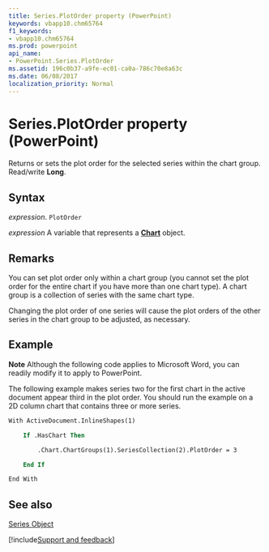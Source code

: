 ```yaml
---
title: Series.PlotOrder property (PowerPoint)
keywords: vbapp10.chm65764
f1_keywords:
- vbapp10.chm65764
ms.prod: powerpoint
api_name:
- PowerPoint.Series.PlotOrder
ms.assetid: 196c0b37-a9fe-ec01-ca0a-786c70e8a63c
ms.date: 06/08/2017
localization_priority: Normal
---
```



# Series.PlotOrder property (PowerPoint)

Returns or sets the plot order for the selected series within the chart group. Read/write  **Long**.


## Syntax

_expression_. `PlotOrder`

 _expression_ A variable that represents a **[Chart](PowerPoint.Chart.md)** object.


## Remarks

You can set plot order only within a chart group (you cannot set the plot order for the entire chart if you have more than one chart type). A chart group is a collection of series with the same chart type.

Changing the plot order of one series will cause the plot orders of the other series in the chart group to be adjusted, as necessary.


## Example




 **Note**  Although the following code applies to Microsoft Word, you can readily modify it to apply to PowerPoint.

The following example makes series two for the first chart in the active document appear third in the plot order. You should run the example on a 2D column chart that contains three or more series.




```vb
With ActiveDocument.InlineShapes(1)

    If .HasChart Then

        .Chart.ChartGroups(1).SeriesCollection(2).PlotOrder = 3

    End If

End With
```


## See also


[Series Object](PowerPoint.Series.md)

[!include[Support and feedback](~/includes/feedback-boilerplate.md)]